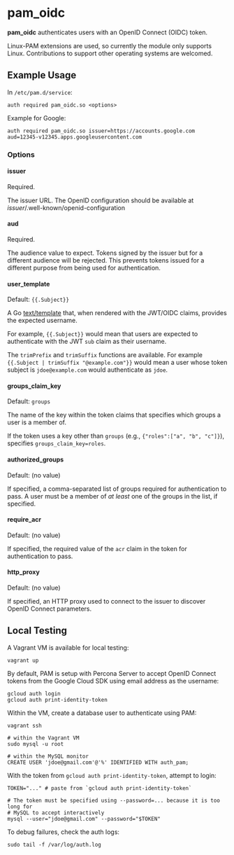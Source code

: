 # pam\_oidc

**pam_oidc** authenticates users with an OpenID Connect (OIDC) token.

Linux-PAM extensions are used, so currently the module only supports Linux. Contributions to support other operating systems are welcomed.

## Example Usage

In `/etc/pam.d/service`:

```
auth required pam_oidc.so <options>
```

Example for Google:

```
auth required pam_oidc.so issuer=https://accounts.google.com aud=12345-v12345.apps.googleusercontent.com
```

### Options

#### issuer

Required.

The issuer URL. The OpenID configuration should be available at _issuer_/.well-known/openid-configuration

#### aud

Required.

The audience value to expect. Tokens signed by the issuer but for a different audience will be rejected. This prevents tokens issued for a different purpose from being used for authentication.

#### user\_template

Default: `{{.Subject}}`

A Go [text/template](http://pkg.go.dev/text/template) that, when rendered with the JWT/OIDC claims, provides the expected username.

For example, `{{.Subject}}` would mean that users are expected to authenticate with the JWT `sub` claim as their username.

The `trimPrefix` and `trimSuffix` functions are available. For example `{{.Subject | trimSuffix "@example.com"}}` would mean a user whose token subject is `jdoe@example.com` would authenticate as `jdoe`.

#### groups\_claim\_key

Default: `groups`

The name of the key within the token claims that specifies which groups a user is a member of.

If the token uses a key other than `groups` (e.g., `{"roles":["a", "b", "c"]}`), specifies `groups_claim_key=roles`.

#### authorized\_groups

Default: (no value)

If specified, a comma-separated list of groups required for authentication to pass. A user must be a member of _at least_ one of the groups in the list, if specified.

#### require\_acr

Default: (no value)

If specified, the required value of the `acr` claim in the token for authentication to pass.

#### http_proxy

Default: (no value)

If specified, an HTTP proxy used to connect to the issuer to discover OpenID Connect parameters.

## Local Testing

A Vagrant VM is available for local testing:

```
vagrant up
```

By default, PAM is setup with Percona Server to accept OpenID Connect tokens from the Google Cloud SDK using email address as the username:

```
gcloud auth login
gcloud auth print-identity-token
```

Within the VM, create a database user to authenticate using PAM:

```
vagrant ssh

# within the Vagrant VM
sudo mysql -u root

# within the MySQL monitor
CREATE USER 'jdoe@gmail.com'@'%' IDENTIFIED WITH auth_pam;
```

With the token from `gcloud auth print-identity-token`, attempt to login:

```
TOKEN="..." # paste from `gcloud auth print-identity-token`

# The token must be specified using --password=... because it is too long for
# MySQL to accept interactively
mysql --user="jdoe@gmail.com" --password="$TOKEN"
```

To debug failures, check the auth logs:

```
sudo tail -f /var/log/auth.log
```
